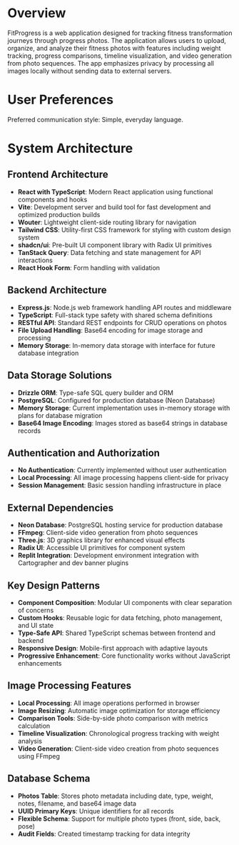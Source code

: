# Overview

FitProgress is a web application designed for tracking fitness transformation journeys through progress photos. The application allows users to upload, organize, and analyze their fitness photos with features including weight tracking, progress comparisons, timeline visualization, and video generation from photo sequences. The app emphasizes privacy by processing all images locally without sending data to external servers.

# User Preferences

Preferred communication style: Simple, everyday language.

# System Architecture

## Frontend Architecture
- **React with TypeScript**: Modern React application using functional components and hooks
- **Vite**: Development server and build tool for fast development and optimized production builds
- **Wouter**: Lightweight client-side routing library for navigation
- **Tailwind CSS**: Utility-first CSS framework for styling with custom design system
- **shadcn/ui**: Pre-built UI component library with Radix UI primitives
- **TanStack Query**: Data fetching and state management for API interactions
- **React Hook Form**: Form handling with validation

## Backend Architecture
- **Express.js**: Node.js web framework handling API routes and middleware
- **TypeScript**: Full-stack type safety with shared schema definitions
- **RESTful API**: Standard REST endpoints for CRUD operations on photos
- **File Upload Handling**: Base64 encoding for image storage and processing
- **Memory Storage**: In-memory data storage with interface for future database integration

## Data Storage Solutions
- **Drizzle ORM**: Type-safe SQL query builder and ORM
- **PostgreSQL**: Configured for production database (Neon Database)
- **Memory Storage**: Current implementation uses in-memory storage with plans for database migration
- **Base64 Image Encoding**: Images stored as base64 strings in database records

## Authentication and Authorization
- **No Authentication**: Currently implemented without user authentication
- **Local Processing**: All image processing happens client-side for privacy
- **Session Management**: Basic session handling infrastructure in place

## External Dependencies
- **Neon Database**: PostgreSQL hosting service for production database
- **FFmpeg**: Client-side video generation from photo sequences
- **Three.js**: 3D graphics library for enhanced visual effects
- **Radix UI**: Accessible UI primitives for component system
- **Replit Integration**: Development environment integration with Cartographer and dev banner plugins

## Key Design Patterns
- **Component Composition**: Modular UI components with clear separation of concerns
- **Custom Hooks**: Reusable logic for data fetching, photo management, and UI state
- **Type-Safe API**: Shared TypeScript schemas between frontend and backend
- **Responsive Design**: Mobile-first approach with adaptive layouts
- **Progressive Enhancement**: Core functionality works without JavaScript enhancements

## Image Processing Features
- **Local Processing**: All image operations performed in browser
- **Image Resizing**: Automatic image optimization for storage efficiency
- **Comparison Tools**: Side-by-side photo comparison with metrics calculation
- **Timeline Visualization**: Chronological progress tracking with weight analysis
- **Video Generation**: Client-side video creation from photo sequences using FFmpeg

## Database Schema
- **Photos Table**: Stores photo metadata including date, type, weight, notes, filename, and base64 image data
- **UUID Primary Keys**: Unique identifiers for all records
- **Flexible Schema**: Support for multiple photo types (front, side, back, pose)
- **Audit Fields**: Created timestamp tracking for data integrity